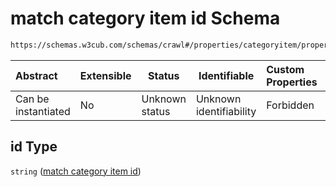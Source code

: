 # match category item id Schema

```txt
https://schemas.w3cub.com/schemas/crawl#/properties/categoryitem/properties/id
```




| Abstract            | Extensible | Status         | Identifiable            | Custom Properties | Additional Properties | Access Restrictions | Defined In                                                                   |
| :------------------ | ---------- | -------------- | ----------------------- | :---------------- | --------------------- | ------------------- | ---------------------------------------------------------------------------- |
| Can be instantiated | No         | Unknown status | Unknown identifiability | Forbidden         | Allowed               | none                | [crawl.schema.json\*](../generated/crawl.schema.json "open original schema") |

## id Type

`string` ([match category item id](crawl-properties-category-item-properties-match-category-item-id.md))

